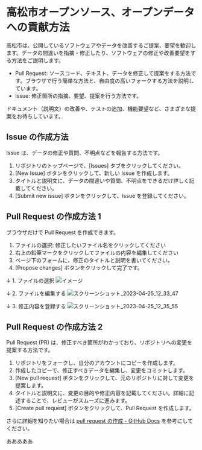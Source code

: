 # 高松市オープンソース、オープンデータへの貢献方法

高松市は、公開しているソフトウェアやデータを改善するご提案、要望を歓迎します。データの間違いを指摘・修正したり、ソフトウェアの修正や改善要望をする方法をご説明します。

- Pull Request: ソースコード、テキスト、データを修正して提案をする方法です。ブラウザで行う簡単な方法と、自由度の高いフォークする方法を説明しています。
- Issue: 修正箇所の指摘、要望、提案を行う方法です。

ドキュメント（説明文）の改善や、テストの追加、機能要望など、さまざまな提案をお待ちしています。

## Issue の作成方法

Issue は、データの修正や質問、不明点などを報告する方法です。

1. リポジトリのトップページで、[Issues] タブをクリックしてください。
2. [New Issue] ボタンをクリックして、新しい Issue を作成します。
3. タイトルと説明文に、データの間違いや質問、不明点をできるだけ詳しく記載してください。
4. [Submit new issue] ボタンをクリックして、Issue を登録してください。

## Pull Request の作成方法 1

ブラウザだけで Pull Request を作成できます。

1. ファイルの選択: 修正したいファイル名をクリックしてください
2. 右上の鉛筆マークをクリックしてファイルの内容を編集してください
3. ページ下のフォームに、修正のタイトルと説明を書いてください。
4. [Propose changes] ボタンをクリックして完了です。

↓ 1. ファイルの選択
![イメージ](https://user-images.githubusercontent.com/1124652/234168195-822c3337-a91d-44f3-9dc3-d24539ac789b.jpg)

↓ 2. ファイルを編集する
![スクリーンショット_2023-04-25_12_33_47](https://user-images.githubusercontent.com/1124652/234168405-dbb7c652-3d19-4553-9e70-3197d704576d.png)

↓ 3. 修正内容を登録する 
![スクリーンショット_2023-04-25_12_35_55](https://user-images.githubusercontent.com/1124652/234168652-c9bc96d4-c3f1-49af-9ef3-861af2760d97.png)

## Pull Request の作成方法 2

Pull Request (PR) は、修正すべき箇所がわかっており、リポジトリへの変更を提案する方法です。

1. リポジトリをフォークし、自分のアカウントにコピーを作成します。
2. 作成したコピーで、修正すべきデータを編集し、変更をコミットします。
3. [New pull request] ボタンをクリックして、元のリポジトリに対して変更を提案します。
4. タイトルと説明文に、変更の目的や修正内容を記載してください。詳細に記述することで、レビューがスムーズに進みます。
5. [Create pull request] ボタンをクリックして、Pull Request を作成します。

さらに詳細を知りたい場合は [pull request の作成 - GitHub Docs](https://docs.github.com/ja/pull-requests/collaborating-with-pull-requests/proposing-changes-to-your-work-with-pull-requests/creating-a-pull-request) を参考にしてください。


あああああ
